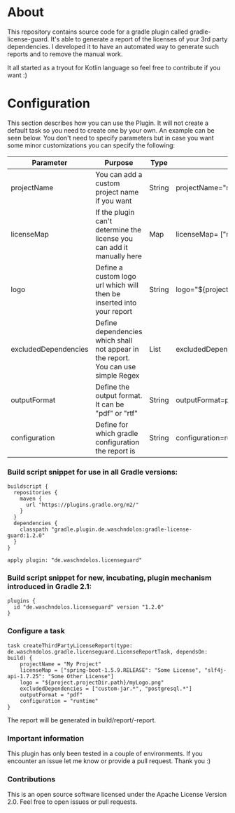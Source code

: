 # About

This repository contains source code for a gradle plugin called gradle-license-guard. 
It's able to generate a report of the licenses of your 3rd party dependencies. I developed it to have an automated way to generate such reports and to remove the manual work.

It all started as a tryout for Kotlin language so feel free to contribute if you want :)


# Configuration

This section describes how you can use the Plugin. It will not create a default task so you need to
create one by your own. An example can be seen below. 
You don't need to specify parameters but in case you want some minor customizations you can specify the following:

| Parameter | Purpose | Type | Example | Default |
|-----------|---------|------|---------|---------|
|projectName|You can add a custom project name if you want|String|projectName="myProject"|project.name|
|licenseMap|If the plugin can't determine the license you can add it manually here|Map|licenseMap= ["myjar-2.jar":"someLicense"]|""|
|logo|Define a custom logo url which will then be inserted into your report|String|logo="${project.projectDir.path}/mylogo.png"|""|
|excludedDependencies|Define dependencies which shall not appear in the report. You can use simple Regex|List<String>|excludedDependencies=["custom.*"]|""|
|outputFormat|Define the output format. It can be "pdf" or "rtf"|String|outputFormat=pdf|pdf|
|configuration|Define for which gradle configuration the report is|String|configuration=runtime|runtime|


### Build script snippet for use in all Gradle versions:

    buildscript {
      repositories {
        maven {
          url "https://plugins.gradle.org/m2/"
        }
      }
      dependencies {
        classpath "gradle.plugin.de.waschndolos:gradle-license-guard:1.2.0"
      }
    }
    
    apply plugin: "de.waschndolos.licenseguard"

### Build script snippet for new, incubating, plugin mechanism introduced in Gradle 2.1:

    plugins {
      id "de.waschndolos.licenseguard" version "1.2.0"
    }


### Configure a task      
        
    task createThirdPartyLicenseReport(type: de.waschndolos.gradle.licenseguard.LicenseReportTask, dependsOn: build) {
	    projectName = "My Project"
	    licenseMap = ["spring-boot-1.5.9.RELEASE": "Some License", "slf4j-api-1.7.25": "Some Other License"]          
	    logo = "${project.projectDir.path}/myLogo.png"
	    excludedDependencies = ["custom-jar.*", "postgresql.*"]
	    outputFormat = "pdf"
	    configuration = "runtime"
    }

The report will be generated in build/report/<projectName>-report.<extension>

### Important information
This plugin has only been tested in a couple of environments. If you encounter an issue let me know or provide 
a pull request. Thank you :)

### Contributions
This is an open source software licensed under the Apache License Version 2.0. Feel free to open issues or pull requests.